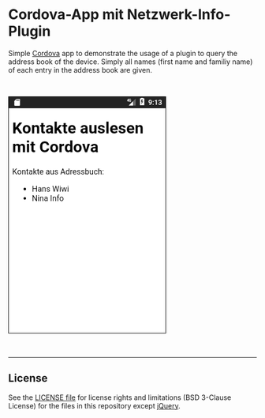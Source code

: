 # Cordova-App mit Netzwerk-Info-Plugin #

Simple [Cordova](https://cordova.apache.org/) app to demonstrate the usage of 
a plugin to query the address book of the device.
Simply all names (first name and familiy name) of each entry in the address book
are given.

<br>

![Screenshot](screenshot.png)

<br>

----
## License ##

See the [LICENSE file](LICENSE.md) for license rights and limitations (BSD 3-Clause License)
for the files in this repository except [jQuery](https://jquery.org/license/).
